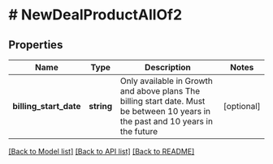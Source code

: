 # # NewDealProductAllOf2

## Properties

Name | Type | Description | Notes
------------ | ------------- | ------------- | -------------
**billing_start_date** | **string** | Only available in Growth and above plans  The billing start date. Must be between 10 years in the past and 10 years in the future | [optional]

[[Back to Model list]](../README.md#documentation-for-models) [[Back to API list]](../README.md#documentation-for-api-endpoints) [[Back to README]](../README.md)
